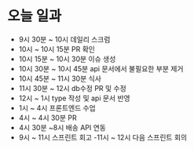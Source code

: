 # 오늘 일과

- 9시 30분 ~ 10시	데일리 스크럼
- 10시 ~ 10시 15분	PR 확인
- 10시 15분 ~ 10시 30분	이슈 생성
- 10시 30분 ~ 10시 45분	api 문서에서 불필요한 부분 제거
- 10시 45분 ~ 11시 30분	식사
- 11시 30분 ~ 12시	db수정 PR  및 수정
- 12시 ~ 1시	type 작성 및 api 문서 반영
- 1시 ~ 4시	프론트엔드 수업
- 4시 ~ 4시 30분	PR
- 4시 30분 ~8시	배송 API 연동
- 9시 ~ 11시	스프린트 회고
-11시 ~ 12시	다음 스프린트 회의
